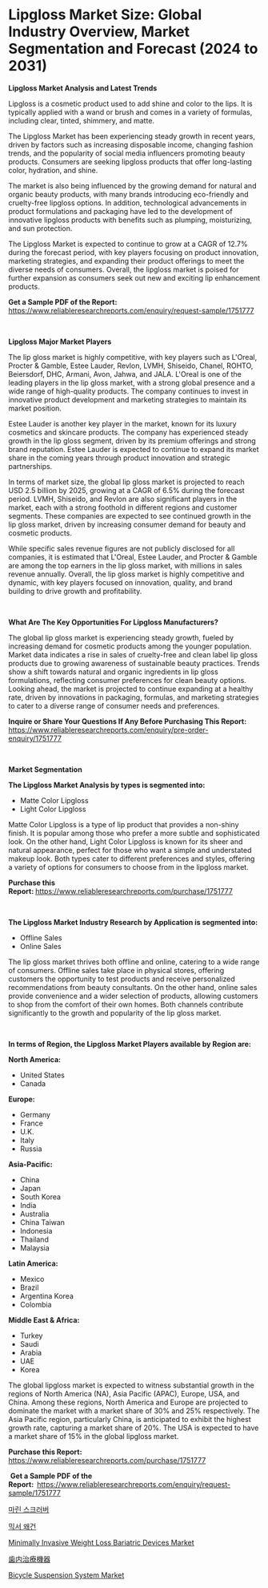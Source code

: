 <p><h1>Lipgloss Market Size: Global Industry Overview, Market Segmentation and Forecast (2024 to 2031)</h1></p><p><strong>Lipgloss Market Analysis and Latest Trends</strong></p>
<p><p>Lipgloss is a cosmetic product used to add shine and color to the lips. It is typically applied with a wand or brush and comes in a variety of formulas, including clear, tinted, shimmery, and matte.</p><p>The Lipgloss Market has been experiencing steady growth in recent years, driven by factors such as increasing disposable income, changing fashion trends, and the popularity of social media influencers promoting beauty products. Consumers are seeking lipgloss products that offer long-lasting color, hydration, and shine.</p><p>The market is also being influenced by the growing demand for natural and organic beauty products, with many brands introducing eco-friendly and cruelty-free lipgloss options. In addition, technological advancements in product formulations and packaging have led to the development of innovative lipgloss products with benefits such as plumping, moisturizing, and sun protection.</p><p>The Lipgloss Market is expected to continue to grow at a CAGR of 12.7% during the forecast period, with key players focusing on product innovation, marketing strategies, and expanding their product offerings to meet the diverse needs of consumers. Overall, the lipgloss market is poised for further expansion as consumers seek out new and exciting lip enhancement products.</p></p>
<p><strong>Get a Sample PDF of the Report:&nbsp;</strong> <a href="https://www.reliableresearchreports.com/enquiry/request-sample/1751777">https://www.reliableresearchreports.com/enquiry/request-sample/1751777</a></p>
<p>&nbsp;</p>
<p><strong>Lipgloss Major Market Players</strong></p>
<p><p>The lip gloss market is highly competitive, with key players such as L'Oreal, Procter & Gamble, Estee Lauder, Revlon, LVMH, Shiseido, Chanel, ROHTO, Beiersdorf, DHC, Armani, Avon, Jahwa, and JALA. L'Oreal is one of the leading players in the lip gloss market, with a strong global presence and a wide range of high-quality products. The company continues to invest in innovative product development and marketing strategies to maintain its market position.</p><p>Estee Lauder is another key player in the market, known for its luxury cosmetics and skincare products. The company has experienced steady growth in the lip gloss segment, driven by its premium offerings and strong brand reputation. Estee Lauder is expected to continue to expand its market share in the coming years through product innovation and strategic partnerships.</p><p>In terms of market size, the global lip gloss market is projected to reach USD 2.5 billion by 2025, growing at a CAGR of 6.5% during the forecast period. LVMH, Shiseido, and Revlon are also significant players in the market, each with a strong foothold in different regions and customer segments. These companies are expected to see continued growth in the lip gloss market, driven by increasing consumer demand for beauty and cosmetic products.</p><p>While specific sales revenue figures are not publicly disclosed for all companies, it is estimated that L'Oreal, Estee Lauder, and Procter & Gamble are among the top earners in the lip gloss market, with millions in sales revenue annually. Overall, the lip gloss market is highly competitive and dynamic, with key players focused on innovation, quality, and brand building to drive growth and profitability.</p></p>
<p>&nbsp;</p>
<p><strong>What Are The Key Opportunities For Lipgloss Manufacturers?</strong></p>
<p><p>The global lip gloss market is experiencing steady growth, fueled by increasing demand for cosmetic products among the younger population. Market data indicates a rise in sales of cruelty-free and clean label lip gloss products due to growing awareness of sustainable beauty practices. Trends show a shift towards natural and organic ingredients in lip gloss formulations, reflecting consumer preferences for clean beauty options. Looking ahead, the market is projected to continue expanding at a healthy rate, driven by innovations in packaging, formulas, and marketing strategies to cater to a diverse range of consumer needs and preferences.</p></p>
<p><strong>Inquire or Share Your Questions If Any Before Purchasing This Report:</strong> <a href="https://www.reliableresearchreports.com/enquiry/pre-order-enquiry/1751777">https://www.reliableresearchreports.com/enquiry/pre-order-enquiry/1751777</a></p>
<p>&nbsp;</p>
<p><strong>Market Segmentation</strong></p>
<p><strong>The Lipgloss Market Analysis by types is segmented into:</strong></p>
<p><ul><li>Matte Color Lipgloss</li><li>Light Color Lipgloss</li></ul></p>
<p><p>Matte Color Lipgloss is a type of lip product that provides a non-shiny finish. It is popular among those who prefer a more subtle and sophisticated look. On the other hand, Light Color Lipgloss is known for its sheer and natural appearance, perfect for those who want a simple and understated makeup look. Both types cater to different preferences and styles, offering a variety of options for consumers to choose from in the lipgloss market.</p></p>
<p><strong>Purchase this Report:&nbsp;</strong><a href="https://www.reliableresearchreports.com/purchase/1751777">https://www.reliableresearchreports.com/purchase/1751777</a></p>
<p>&nbsp;</p>
<p><strong>The Lipgloss Market Industry Research by Application is segmented into:</strong></p>
<p><ul><li>Offline Sales</li><li>Online Sales</li></ul></p>
<p><p>The lip gloss market thrives both offline and online, catering to a wide range of consumers. Offline sales take place in physical stores, offering customers the opportunity to test products and receive personalized recommendations from beauty consultants. On the other hand, online sales provide convenience and a wider selection of products, allowing customers to shop from the comfort of their own homes. Both channels contribute significantly to the growth and popularity of the lip gloss market.</p></p>
<p>&nbsp;</p>
<p><strong>In terms of Region, the Lipgloss Market Players available by Region are:</strong></p>
<p>
    <p> <strong> North America: </strong>
        <ul>
            <li>United States</li>
            <li>Canada</li>
        </ul>
        </p> 
    <p> <strong> Europe: </strong>
        <ul>
            <li>Germany</li>
            <li>France</li>
            <li>U.K.</li>
            <li>Italy</li>
            <li>Russia</li>
        </ul>
        </p> 
    <p> <strong> Asia-Pacific: </strong>
        <ul>
            <li>China</li>
            <li>Japan</li>
            <li>South Korea</li>
            <li>India</li>
            <li>Australia</li>
            <li>China Taiwan</li>
            <li>Indonesia</li>
            <li>Thailand</li>
            <li>Malaysia</li>
        </ul>
        </p> 
    <p> <strong> Latin America: </strong>
        <ul>
            <li>Mexico</li>
            <li>Brazil</li>
            <li>Argentina Korea</li>
            <li>Colombia</li>
        </ul>
        </p> 
    <p> <strong> Middle East & Africa: </strong>
        <ul>
            <li>Turkey</li>
            <li>Saudi</li>
            <li>Arabia</li>
            <li>UAE</li>
            <li>Korea</li>
        </ul>
    </p>
    </p>
<p><p>The global lipgloss market is expected to witness substantial growth in the regions of North America (NA), Asia Pacific (APAC), Europe, USA, and China. Among these regions, North America and Europe are projected to dominate the market with a market share of 30% and 25% respectively. The Asia Pacific region, particularly China, is anticipated to exhibit the highest growth rate, capturing a market share of 20%. The USA is expected to have a market share of 15% in the global lipgloss market.</p></p>
<p><strong>Purchase this Report: </strong><a href="https://www.reliableresearchreports.com/purchase/1751777">https://www.reliableresearchreports.com/purchase/1751777</a></p>
<p>&nbsp;<strong>Get a Sample PDF of the Report:&nbsp;&nbsp;</strong><a href="https://www.reliableresearchreports.com/enquiry/request-sample/1751777">https://www.reliableresearchreports.com/enquiry/request-sample/1751777</a></p>
<p><strong></strong></p>
<p><p><a href="https://github.com/bunxhcci35271755/Market-Research-Report-List-1/blob/main/32442924019.md">마린 스크러버</a></p><p><a href="https://github.com/fredrickeglers/Market-Research-Report-List-1/blob/main/94268954020.md">믹서 왜건</a></p><p><a href="https://issuu.com/reportprime-2/docs/minimally-invasive-weight-loss-bariatric-devices-m">Minimally Invasive Weight Loss Bariatric Devices Market</a></p><p><a href="https://github.com/efcvopdgkdx128/Market-Research-Report-List-1/blob/main/30242474416.md">歯内治療機器</a></p><p><a href="https://github.com/Chiragrp22/Market-Research-Report-List-3/blob/main/bicycle-suspension-system-market.md">Bicycle Suspension System Market</a></p></p>